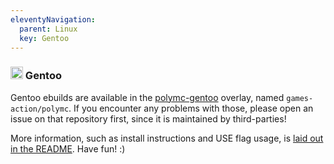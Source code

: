 ```yaml
---
eleventyNavigation:
  parent: Linux
  key: Gentoo
--- 
```

### <img src="https://www.gentoo.org/assets/img/logo/gentoo-signet.svg" height="20" /> Gentoo

Gentoo ebuilds are available in the [polymc-gentoo](https://gitlab.com/flowln/polymc-gentoo) overlay, named `games-action/polymc`. If you encounter any problems with those, please open an issue on that repository first, since it is maintained by third-parties!

More information, such as install instructions and USE flag usage, is [laid out in the README](https://gitlab.com/flowln/polymc-gentoo/-/blob/main/README.md). Have fun! :)
